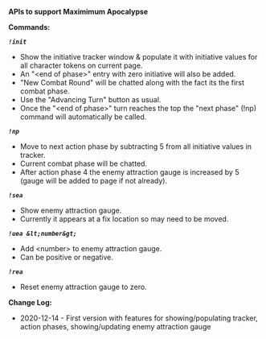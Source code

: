 **APIs to support Maximimum Apocalypse**

**Commands:**  
  
***`!init`***
- Show the initiative tracker window & populate it with initiative values for all character tokens on current page.
- An "&lt;end of phase&gt;" entry with zero initiative will also be added.
- "New Combat Round" will be chatted along with the fact its the first combat phase.
- Use the "Advancing Turn" button as usual.
- Once the "&lt;end of phase&gt;" turn reaches the top the "next phase" (!np) command will automatically be called.
  
***`!np`***
- Move to next action phase by subtracting 5 from all initiative values in tracker.
- Current combat phase will be chatted.
- After action phase 4 the enemy attraction gauge is increased by 5 (gauge will be added to page if not already).
  
***`!sea`***
- Show enemy attraction gauge.
- Currently it appears at a fix location so may need to be moved.

***`!uea &lt;number&gt;`***
- Add &lt;number> to enemy attraction gauge.
- Can be positive or negative.

***`!rea`***
- Reset enemy attraction gauge to zero.
  
**Change Log:**  
* 2020-12-14 - First version with features for showing/populating tracker, action phases, showing/updating enemy attraction gauge
